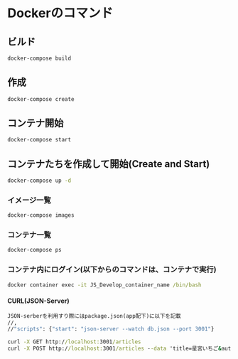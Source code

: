# Dockerのコマンド

## ビルド

```cmd
docker-compose build
```

## 作成

```cmd
docker-compose create
```

## コンテナ開始

```cmd
docker-compose start
```

## コンテナたちを作成して開始(Create and Start)

```cmd
docker-compose up -d
```

### イメージ一覧

```cmd
docker-compose images
```

### コンテナ一覧

```cmd
docker-compose ps
```

### コンテナ内にログイン(以下からのコマンドは、コンテナで実行)

```cmd
docker container exec -it JS_Develop_container_name /bin/bash
```

#### CURL(JSON-Server)

```cmd
JSON-serberを利用すり際にはpackage.json(app配下)に以下を記載
//,
//"scripts": {"start": "json-server --watch db.json --port 3001"}

curl -X GET http://localhost:3001/articles
curl -X POST http://localhost:3001/articles --data 'title=星宮いちご&author=星宮らいち'
```
